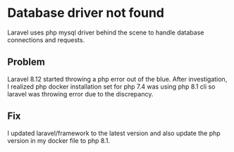 # Database driver not found

Laravel uses php mysql driver behind the scene to handle database connections and requests.

## Problem

Laravel 8.12 started throwing a php error out of the blue. After investigation, I realized php docker 
installation set for php 7.4 was using php 8.1 cli so laravel was throwing error due to the discrepancy.

## Fix

I updated laravel/framework to the latest version and also update the php version in my docker file to php 8.1.
